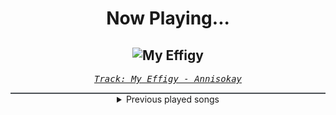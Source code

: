 <div align="center"> 
<h1>Now Playing...</h1>

![My Effigy](https://i.scdn.co/image/ab67616d00001e02b2be5dbe627aa683b5921403)
--
_<samp><a href="https://open.spotify.com/track/2yeIjXWp9wp2pPfywwiumU">Track: My Effigy - Annisokay</a></samp>_

<div style="border: 1px #4B5054 solid"></div>
<details>
  <summary>
    Previous played songs
  </summary>
  <table>
    <thead>
      <tr>
        <th>
          Artist
        </th>
        <th>
          Song
        </th>
        <th>
          Link
        </th>
      </tr>
    </thead>
    <tbody>
      <tr><td>Annisokay</td><td>My Effigy</td><td><a href="https://open.spotify.com/track/2yeIjXWp9wp2pPfywwiumU">https://open.spotify.com/track/2yeIjXWp9wp2pPfywwiumU</a></td></tr><tr><td>Atreyu</td><td>Dead</td><td><a href="https://open.spotify.com/track/3ruUNrY3Vr7D84QnvNrcGt">https://open.spotify.com/track/3ruUNrY3Vr7D84QnvNrcGt</a></td></tr><tr><td>We Came As Romans</td><td>bad luck</td><td><a href="https://open.spotify.com/track/4l6m1x05ChXrZA7GEoQtO6">https://open.spotify.com/track/4l6m1x05ChXrZA7GEoQtO6</a></td></tr><tr><td>Vicious Rain</td><td>Spitting Blood Again</td><td><a href="https://open.spotify.com/track/4IEV0SYnUEGqIrTqCPIO9O">https://open.spotify.com/track/4IEV0SYnUEGqIrTqCPIO9O</a></td></tr><tr><td>Kingdom Of Giants</td><td>Digital Hell</td><td><a href="https://open.spotify.com/track/4bqhilHNnWjhLX7IJXoXVA">https://open.spotify.com/track/4bqhilHNnWjhLX7IJXoXVA</a></td></tr><tr><td>Elwood Stray</td><td>Nevermind</td><td><a href="https://open.spotify.com/track/3n0d3RDGWhzCgP1qr6vrHW">https://open.spotify.com/track/3n0d3RDGWhzCgP1qr6vrHW</a></td></tr><tr><td>Abbie Falls</td><td>Hellbound</td><td><a href="https://open.spotify.com/track/1EvjAIURMs0sD4DZOQVEr2">https://open.spotify.com/track/1EvjAIURMs0sD4DZOQVEr2</a></td></tr><tr><td>Abbie Falls</td><td>Hellbound</td><td><a href="https://open.spotify.com/track/1EvjAIURMs0sD4DZOQVEr2">https://open.spotify.com/track/1EvjAIURMs0sD4DZOQVEr2</a></td></tr><tr><td>Fit For A King</td><td>Sentient</td><td><a href="https://open.spotify.com/track/0whCDRzjq8JbZwyoO2ypcJ">https://open.spotify.com/track/0whCDRzjq8JbZwyoO2ypcJ</a></td></tr><tr><td>Kingdom Of Giants</td><td>Tune me Out</td><td><a href="https://open.spotify.com/track/2O7Uwg7mxEFg5ledPd1fCl">https://open.spotify.com/track/2O7Uwg7mxEFg5ledPd1fCl</a></td></tr><tr><td>Currents</td><td>It Only Gets Darker</td><td><a href="https://open.spotify.com/track/1VRspIpapVgCmA3WwLbCd4">https://open.spotify.com/track/1VRspIpapVgCmA3WwLbCd4</a></td></tr><tr><td>We Came As Romans</td><td>culture wound</td><td><a href="https://open.spotify.com/track/2tmUTYMlTmkKKbwMTrNcJg">https://open.spotify.com/track/2tmUTYMlTmkKKbwMTrNcJg</a></td></tr><tr><td>Orbit Culture</td><td>Hydra</td><td><a href="https://open.spotify.com/track/5pGmChpQHFzKUzWCgY995z">https://open.spotify.com/track/5pGmChpQHFzKUzWCgY995z</a></td></tr><tr><td>Orbit Culture</td><td>The Tales of War</td><td><a href="https://open.spotify.com/track/0tuT3OYA95JrfcyZ79X55S">https://open.spotify.com/track/0tuT3OYA95JrfcyZ79X55S</a></td></tr><tr><td>Orbit Culture</td><td>Inside the Waves</td><td><a href="https://open.spotify.com/track/1RzH8aABCgJR8JL7Sdsmnm">https://open.spotify.com/track/1RzH8aABCgJR8JL7Sdsmnm</a></td></tr><tr><td>Orbit Culture</td><td>Bloodhound</td><td><a href="https://open.spotify.com/track/5ITUTmWTYZX7yAXqElVMrN">https://open.spotify.com/track/5ITUTmWTYZX7yAXqElVMrN</a></td></tr><tr><td>Orbit Culture</td><td>Inferna</td><td><a href="https://open.spotify.com/track/1G0DY4wXNzUOlj15GncBON">https://open.spotify.com/track/1G0DY4wXNzUOlj15GncBON</a></td></tr><tr><td>Utsu-P</td><td>The Berserk Gene (feat. 鏡音リン&鏡音レン)</td><td><a href="https://open.spotify.com/track/71DyUigc9sluoMvb245zjR">https://open.spotify.com/track/71DyUigc9sluoMvb245zjR</a></td></tr><tr><td>Of Mice & Men</td><td>Another Miracle</td><td><a href="https://open.spotify.com/track/5Y3hPT9upS62nApMxP2sr0">https://open.spotify.com/track/5Y3hPT9upS62nApMxP2sr0</a></td></tr><tr><td>The Plot In You</td><td>THE ONE YOU LOVED</td><td><a href="https://open.spotify.com/track/556JR8TWeOKA0OH9MJKb6B">https://open.spotify.com/track/556JR8TWeOKA0OH9MJKb6B</a></td></tr>
    </tbody>
  </table>
</details>

</div>
